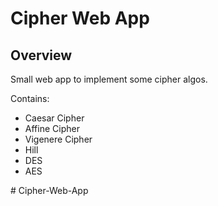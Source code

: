 # Cipher Web App

## Overview
Small web app to implement some cipher algos.

Contains:
- Caesar Cipher
- Affine Cipher
- Vigenere Cipher
- Hill
- DES
- AES

#   C i p h e r - W e b - A p p  
 